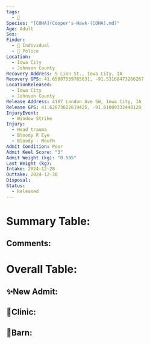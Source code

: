 ```yaml
---
tags:
  - 🦅
Species: "[COHA](Cooper's-Hawk-(COHA).md)"
Age: Adult
Sex: 
Finder:
  - 🧑 Individual
  - 🚓 Police
Location:
  - Iowa City
  - Johnson County
Recovery Address: S Linn St., Iowa City, IA
Recovery GPS: 41.65807559765631, -91.53168473266267
LocationReleased:
  - Iowa City
  - Johnson County
Release Address: 4187 Landon Ave SW, Iowa City, IA
Release GPS: 41.62873622619425, -91.61009332448128
InjuryEvent:
  - Window Strike
Injury:
  - Head trauma
  - Bloody R Eye
  - Bloody - Mouth
Admit Condition: Poor
Admit Keel Score: "3"
Admit Weight (kg): "0.595"
Last Weight (kg): 
Intake: 2024-12-28
Outtake: 2024-12-30
Disposal: 
Status:
  - Released
---
```


# Summary Table:


## Comments:


# Overall Table:

## ✨New Admit:



## 🏥Clinic:



## 🏡Barn:


